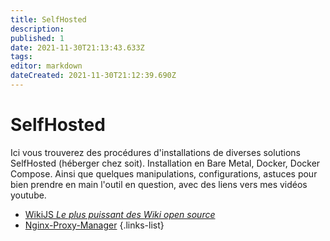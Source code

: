 ```yaml
---
title: SelfHosted
description: 
published: 1
date: 2021-11-30T21:13:43.633Z
tags: 
editor: markdown
dateCreated: 2021-11-30T21:12:39.690Z
---
```


# SelfHosted
Ici vous trouverez des procédures d'installations de diverses solutions SelfHosted (héberger chez soit). Installation en Bare Metal, Docker, Docker Compose. Ainsi que quelques manipulations, configurations, astuces pour bien prendre en main l'outil en question, avec des liens vers mes vidéos youtube.

- [WikiJS *Le plus puissant des Wiki open source*](/)
- [Nginx-Proxy-Manager](/)
{.links-list}
